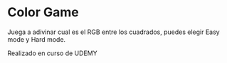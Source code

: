 # Color Game
Juega a adivinar cual es el RGB entre los cuadrados, puedes elegir Easy mode y Hard mode.

Realizado en curso de UDEMY
